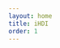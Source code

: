 ```yaml
---
layout: home
title: iHDI
order: 1
---
```


<style>
  body {
    color: #333;
  }
  
  #main>section#ihdi,
  #header nav ul li a#ihdi {
    display: none
  }
  
  #main>section.shade-two, #main article.shade-two {
    background-color: #ggg;
  }
  
  #main>section.shade-three, #main article.shade-three {
    background-color: #fff;
  }
  
  #main>section.shade-four, #main article.shade-four {
    background-color: #eee;
  }

  body p {
    text-align: justify;
    font-size: 80%;
  }
  
  #logo p {
    text-align: right;
  }
  
  
</style>
